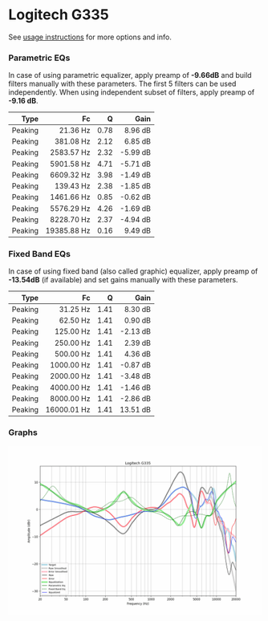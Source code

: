 # Logitech G335
See [usage instructions](https://github.com/jaakkopasanen/AutoEq#usage) for more options and info.

### Parametric EQs
In case of using parametric equalizer, apply preamp of **-9.66dB** and build filters manually
with these parameters. The first 5 filters can be used independently.
When using independent subset of filters, apply preamp of **-9.16 dB**.

| Type    | Fc          |    Q | Gain     |
|--------:|------------:|-----:|---------:|
| Peaking | 21.36 Hz    | 0.78 | 8.96 dB  |
| Peaking | 381.08 Hz   | 2.12 | 6.85 dB  |
| Peaking | 2583.57 Hz  | 2.32 | -5.99 dB |
| Peaking | 5901.58 Hz  | 4.71 | -5.71 dB |
| Peaking | 6609.32 Hz  | 3.98 | -1.49 dB |
| Peaking | 139.43 Hz   | 2.38 | -1.85 dB |
| Peaking | 1461.66 Hz  | 0.85 | -0.62 dB |
| Peaking | 5576.29 Hz  | 4.26 | -1.69 dB |
| Peaking | 8228.70 Hz  | 2.37 | -4.94 dB |
| Peaking | 19385.88 Hz | 0.16 | 9.49 dB  |

### Fixed Band EQs
In case of using fixed band (also called graphic) equalizer, apply preamp of **-13.54dB**
(if available) and set gains manually with these parameters.

| Type    | Fc          |    Q | Gain     |
|--------:|------------:|-----:|---------:|
| Peaking | 31.25 Hz    | 1.41 | 8.30 dB  |
| Peaking | 62.50 Hz    | 1.41 | 0.90 dB  |
| Peaking | 125.00 Hz   | 1.41 | -2.13 dB |
| Peaking | 250.00 Hz   | 1.41 | 2.39 dB  |
| Peaking | 500.00 Hz   | 1.41 | 4.36 dB  |
| Peaking | 1000.00 Hz  | 1.41 | -0.87 dB |
| Peaking | 2000.00 Hz  | 1.41 | -3.48 dB |
| Peaking | 4000.00 Hz  | 1.41 | -1.46 dB |
| Peaking | 8000.00 Hz  | 1.41 | -2.86 dB |
| Peaking | 16000.01 Hz | 1.41 | 13.51 dB |

### Graphs
![](./Logitech%20G335.png)